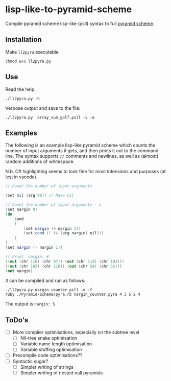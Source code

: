 # lisp-like-to-pyramid-scheme

Compile pyramid scheme lisp-like (psll) syntax to full [pyramid scheme](https://github.com/ConorOBrien-Foxx/Pyramid-Scheme).

## Installation

Make  `ll2pyra` executable:
```
chmod u+x ll2pyra.py
```

## Use

Read the help:
```
./ll2pyra.py -h
```

Verbose output and save to the file:
```
./ll2pyra.py  array_sum_golf.psll -v -o
```

## Examples

The following is an example lisp-like pyramid scheme which counts the number of input arguments it gets, and then prints it out to the command line. The syntax supports `//` comments and newlines, as well as (almost) random additions of whitespace.

N.b. C# highlighting seems to look fine for most intensions and purposes (at lest in vscode).

```cs
// Count the number of input arguments

(set nil (arg 99)) // Make nil

// Count the number of input arguments - n
(set nargin 0)
(do
    cond
    (
        (set nargin (+ nargin 1))
        (set cond (! (= (arg nargin) nil)))
    )
)
(set nargin (- nargin 1))

// Print 'nargin: #'
((out (chr 110) (chr 97)) (out (chr 114) (chr 103)))
((out (chr 105) (chr 110)) (out (chr 58) (chr 32)))
(out nargin)
```

It can be compiled and run as follows:

```
./ll2pyra.py nargin_counter.psll -o -f
ruby ./Pyramid-Scheme/pyra.rb nargin_counter.pyra 4 3 5 2 4
```
The output is `nargin: 5`

## ToDo's

- [ ] More compiler optimisations, especially on the subtree level
  - [ ] Nil-tree snake optimisation
  - [ ] Variable name length optimisation
  - [ ] Variable stuffing optimisation
- [ ] Precompile code optimisations??
- [ ] Syntactic sugar?
  - [ ] Simpler writing of strings
  - [ ] Simpler writing of nested null pyramids